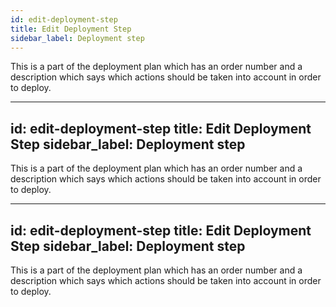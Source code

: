 ```yaml
---
id: edit-deployment-step
title: Edit Deployment Step
sidebar_label: Deployment step
---
```


This is a part of the deployment plan which has an order number and a description which says which actions should be taken into account in order to deploy.

---
id: edit-deployment-step
title: Edit Deployment Step
sidebar_label: Deployment step
---

This is a part of the deployment plan which has an order number and a description which says which actions should be taken into account in order to deploy.

---
id: edit-deployment-step
title: Edit Deployment Step
sidebar_label: Deployment step
---

This is a part of the deployment plan which has an order number and a description which says which actions should be taken into account in order to deploy.

